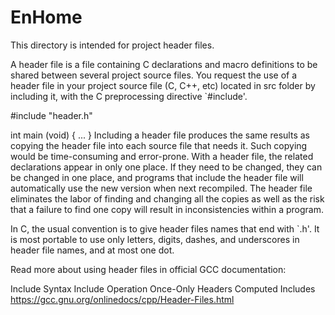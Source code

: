 # EnHome

This directory is intended for project header files.

A header file is a file containing C declarations and macro definitions to be shared between several project source files. You request the use of a header file in your project source file (C, C++, etc) located in src folder by including it, with the C preprocessing directive `#include'.

#include "header.h"

int main (void)
{
 ...
}
Including a header file produces the same results as copying the header file into each source file that needs it. Such copying would be time-consuming and error-prone. With a header file, the related declarations appear in only one place. If they need to be changed, they can be changed in one place, and programs that include the header file will automatically use the new version when next recompiled. The header file eliminates the labor of finding and changing all the copies as well as the risk that a failure to find one copy will result in inconsistencies within a program.

In C, the usual convention is to give header files names that end with `.h'. It is most portable to use only letters, digits, dashes, and underscores in header file names, and at most one dot.

Read more about using header files in official GCC documentation:

Include Syntax
Include Operation
Once-Only Headers
Computed Includes
https://gcc.gnu.org/onlinedocs/cpp/Header-Files.html
